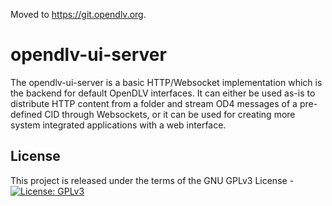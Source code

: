 Moved to https://git.opendlv.org.

# opendlv-ui-server

The opendlv-ui-server is a basic HTTP/Websocket implementation which is the backend for default OpenDLV interfaces. It can either be used as-is to distribute HTTP content from a folder and stream OD4 messages of a pre-defined CID through Websockets, or it can be used for creating more system integrated applications with a web interface.

## License
This project is released under the terms of the GNU GPLv3 License - [![License: GPLv3](https://img.shields.io/badge/license-GPL--3-blue.svg
)](https://www.gnu.org/licenses/gpl-3.0.txt)
